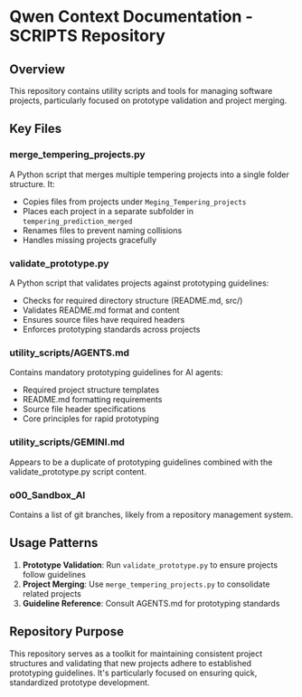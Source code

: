 # Qwen Context Documentation - SCRIPTS Repository

## Overview
This repository contains utility scripts and tools for managing software projects, particularly focused on prototype validation and project merging.

## Key Files

### merge_tempering_projects.py
A Python script that merges multiple tempering projects into a single folder structure. It:
- Copies files from projects under `Meging_Tempering_projects` 
- Places each project in a separate subfolder in `tempering_prediction_merged`
- Renames files to prevent naming collisions
- Handles missing projects gracefully

### validate_prototype.py
A Python script that validates projects against prototyping guidelines:
- Checks for required directory structure (README.md, src/)
- Validates README.md format and content
- Ensures source files have required headers
- Enforces prototyping standards across projects

### utility_scripts/AGENTS.md
Contains mandatory prototyping guidelines for AI agents:
- Required project structure templates
- README.md formatting requirements
- Source file header specifications
- Core principles for rapid prototyping

### utility_scripts/GEMINI.md
Appears to be a duplicate of prototyping guidelines combined with the validate_prototype.py script content.

### o00_Sandbox_AI
Contains a list of git branches, likely from a repository management system.

## Usage Patterns
1. **Prototype Validation**: Run `validate_prototype.py` to ensure projects follow guidelines
2. **Project Merging**: Use `merge_tempering_projects.py` to consolidate related projects
3. **Guideline Reference**: Consult AGENTS.md for prototyping standards

## Repository Purpose
This repository serves as a toolkit for maintaining consistent project structures and validating that new projects adhere to established prototyping guidelines. It's particularly focused on ensuring quick, standardized prototype development.